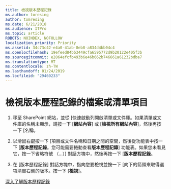 ```yaml
---
title: 檢視版本歷程記錄
ms.author: toresing
author: tomresing
ms.date: 6/21/2018
ms.audience: ITPro
ms.topic: article
ROBOTS: NOINDEX, NOFOLLOW
localization_priority: Priority
ms.assetid: 34c73c42-e4a0-41ab-8eb8-a834d4bb04c4
ms.openlocfilehash: 19efeed84bb3449cfa6595772d9b20122e405f3b
ms.sourcegitcommit: e2864efcfb493b6e46b662b746661a61232bdba7
ms.translationtype: MT
ms.contentlocale: zh-TW
ms.lasthandoff: 01/24/2019
ms.locfileid: "29460233"
---
```

# <a name="view-version-history-of-a-file-or-list-item"></a>檢視版本歷程記錄的檔案或清單項目

1. 移至 SharePoint 網站，並從 [快速啟動列開啟清單或文件庫。如果清單或文件庫的名稱未顯示，請按一下 [**網站內容**] 或 [**檢視所有網站內容**]，然後再按一下 [名稱。
    
2. 以滑鼠右鍵按一下 [項目或文件名稱和日期之間的空間，然後從功能表中按一下 [**版本歷程記錄**。您可能需要捲動查看**版本歷程記錄**] 功能表。如果您未看見它，按一下省略符號 （...）] 對話方塊中，然後再按一下 [**版本歷程記錄**。
    
3. 在 [版本歷程記錄] 對話方塊中，指向您要檢視並按一下 [向下的箭頭來取得選項清單右側的版本。按一下 [**檢視**]。
    
[深入了解版本歷程記錄](https://go.microsoft.com/fwlink/?linkid=875709)
  

